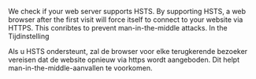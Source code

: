 We check if your web server supports HSTS. By supporting HSTS, a web browser after the first visit will force itself to connect to your  website via HTTPS. This conribtes to prevent man-in-the-middle attacks. In the 
Tijdinstelling 

Als u HSTS ondersteunt, zal de browser voor elke terugkerende bezoeker vereisen dat de website opnieuw via https wordt aangeboden. Dit helpt man-in-the-middle-aanvallen te voorkomen. 
